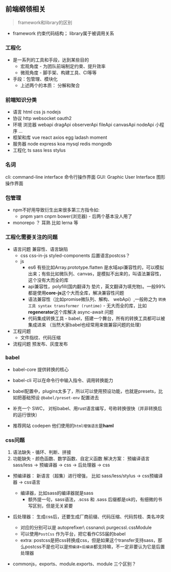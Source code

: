 ## 前端纲领相关

> framework和library的区别
- framework 约束代码结构； library属于被调用关系

### 工程化
- 是一系列的工具和手段，达到某些目的
  - 宏观角度 - 为团队前端制定约束、提升效率
  - 微观角度 - 脚手架、构建工具、CI等等
- 手段：包管理、模块化
  - 上述两个的本质： 分解和聚合


### 前端知识分类
- 语言 html css js nodejs
- 协议 http websocket oauth2
- 环境 浏览器 webapi dragApi observerApi fileApi canvasApi nodeApi 小程序 ...
- 框架和库 vue react axios egg ladash moment
- 服务器 node express koa mysql redis mongodb
- 工程化 ts sass less stylus


### 名词
cli: command-line interface 命令行操作界面
GUI:  Graphic User Interface  图形操作界面

### 包管理
- npm不好用导致衍生出来很多第三方指令如:
  - pnpm yarn cnpm bower(浏览器) - 后两个基本没人用了
- monorepo ？ 耳熟 比如 lerna 等


### 工程化需要关注的问题
- 语言问题 兼容性、语言缺陷
  - css css-in-js styled-components 后置语言postcss？
  - js
    - es6 有些比如Array.prototype.flatten 是水域api兼容性的，可以模拟出来；有些比如微队列、canvas，是模拟不出来的，叫语法兼容性，这个没有大而全的库
    - api兼容性，polyfill(国内翻译为 垫片，英文翻译为填充物)。一般99%都是使用**core-js**这个大而全库，解决兼容性问题
    - 语法兼容性（比如promise微队列、解构、 webApi）,一般称之为 `转换工具 syntax transformer (runtime)` - 无大而全的库，比如**regenerator**这个库解决 async-await 问题
    - 代码集成转换工具 - babel，搭建一个舞台，所有的转换工具都可以被集成进来 （当然大家babel也经常用来做兼容问题的处理）
- 工程问题
  - 文件指纹、代码压缩
- 流程问题 预发布、灰度发布


### babel
- babel-core 提供转换的核心
- babel-cli 可以在命令行中输入指令、调用转换能力
- babel配置中，plugins太多了，所以可以使用预设功能，也就是presets，比如把基础预设 `@babel/preset-env` 配置进去
- 补充一个 SWC， 对标babel、用rust语言编写，号称转换很快（并非转换后的运行很快）

- 推荐网站 codepen 他们使用的`html增强语言`是**haml**

### css问题
1. 语法缺失 - 循环、判断、拼接
2. 功能缺失 - 颜色函数、数学函数、自定义函数
解决方案： 预编译语言sass/less -> 预编译器 -> css -> 后处理器 -> css
- 预编译器： 新语言（超集）进行增强， 比如 sass/less/stylus -> css预编译器 -> css语言
  - 编译器，比如sass的编译器就是sass
    - 额外提一句，sass语法，.scss 和 .sass 后缀都是ok的，有细微的书写区别，但是无关紧要
- 后处理器： 生成css后，还要生成厂商前缀、代码压缩、代码剪枝、类名冲突
  - 对应的分别可以是 autoprefixer\ cssnano\ purgecss\ cssModule
  - 可以使用`PostCss` 作为平台，把它看作CSS届的babel
  - extra: postcss是把css转换成css，但是如果这个transfer支持sass，那么postcss不是也可以是`预编译+后编译`都支持嘛，不一定非要认为它是后置处理器



- commonjs，exports、module.exports、module 三个区别？